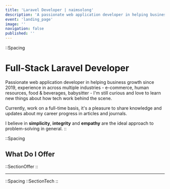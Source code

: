 ```yaml
---
title: 'Laravel Developer | naimsolong'
description: 'A passionate web application developer in helping business growth.'
event: 'landing_page'
image: ''
navigation: false
published: ''
---
```


::Spacing
  # Full-Stack Laravel Developer

  Passionate web application developer in helping business growth since 2019, experience in across multiple industries - e-commerce, human resources, food & beverages, babysitter - I'm still curious and love to learn new things about how tech work behind the scene.

  Currently, work on a full-time basis, it's a pleasure to share knowledge and updates about my career progress in articles and journals.

  I believe in <b>simplicity</b>, <b>integrity</b> and <b>empathy</b> are the ideal approach to problem-solving in general.
::

::Spacing
  ## What Do I Offer

  ::SectionOffer
::

<hr>

::Spacing
  ::SectionTech
::
